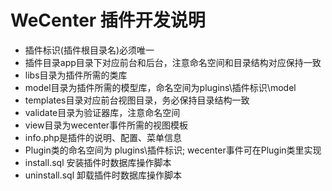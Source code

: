 #  WeCenter 插件开发说明

- 插件标识(插件根目录名)必须唯一
- 插件目录app目录下对应前台和后台，注意命名空间和目录结构对应保持一致
- libs目录为插件所需的类库
- model目录为插件所需的模型库，命名空间为plugins\\插件标识\\model
- templates目录对应前台视图目录，务必保持目录结构一致
- validate目录为验证器库，注意命名空间
- view目录为wecenter事件所需的视图模板
- info.php是插件的说明、配置、菜单信息
- Plugin类的命名空间为 plugins\\插件标识; wecenter事件可在Plugin类里实现
- install.sql 安装插件时数据库操作脚本
- uninstall.sql 卸载插件时数据库操作脚本
